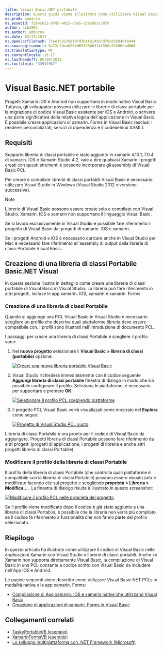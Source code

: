 ```yaml
---
title: Visual Basic.NET portabile
description: Questa guida viene illustrato come utilizzare Visual Basic per scrivere i progetti libreria di classe portabile (PCL) che possono essere usati nelle soluzioni destinate a xamarin. IOS e xamarin.
ms.prod: xamarin
ms.assetid: f264c632-8feb-4015-a5e5-cb9c681c787d
author: asb3993
ms.author: amburns
ms.date: 03/23/2017
ms.openlocfilehash: 71ee153135df97d3b4fa149d3d788d3b940fe944
ms.sourcegitcommit: 0a72c7dea020b965378b6314f558bf5360dbd066
ms.translationtype: MT
ms.contentlocale: it-IT
ms.lasthandoff: 05/09/2018
ms.locfileid: "33917967"
---
```

# <a name="portable-visual-basicnet"></a>Visual Basic.NET portabile

Progetti Xamarin iOS e Android non supportano in modo nativo Visual Basic. Tuttavia, gli sviluppatori possono utilizzare le librerie di classi portabile per la migrazione di codice Visual Basic esistente per iOS e Android, o scrivere una parte significativa della relativa logica dell'applicazione in Visual Basic. È possibile creare applicazioni di xamarin. Forms in Visual Basic (esclusi i renderer personalizzati, servizi di dipendenza e il codebehind XAML).

## <a name="requirements"></a>Requisiti

Supporto libreria di classi portabile è stato aggiunto in xamarin 4.10.1, 7.0.4 di xamarin. IOS e Xamarin Studio 4.2, vale a dire qualsiasi Xamarin i progetti creati con questi strumenti è possono incorporare gli assembly di Visual Basic PCL.

Per creare e compilare librerie di classi portabili Visual Basic è necessario utilizzare Visual Studio in Windows (Visual Studio 2012 o versione successiva).

> [!NOTE]
> Librerie di Visual Basic possono essere create solo e compilato con Visual Studio. Xamarin. IOS e xamarin non supportano il linguaggio Visual Basic.
>
> Se si lavora esclusivamente in Visual Studio è possibile fare riferimento il progetto di Visual Basic dai progetti di xamarin. IOS e xamarin.
>
> Se i progetti Android e iOS è necessario caricare anche in Visual Studio per Mac è necessario fare riferimento all'assembly di output dalla libreria di classi Portabile Visual Basic.


## <a name="creating-a-visual-basicnet-pcl"></a>Creazione di una libreria di classi Portabile Basic.NET Visual

In questa sezione illustra in dettaglio come creare una libreria di classi portabile di Visual Basic in Visual Studio.
La libreria può fare riferimento in altri progetti, incluse le app xamarin. IOS, xamarin e xamarin. Forms.

### <a name="creating-a-pcl"></a>Creazione di una libreria di classi Portabile

Quando si aggiunge una PCL Visual Basic in Visual Studio è necessario scegliere un profilo che descrive quali piattaforme libreria deve essere compatibile con. I profili sono illustrati nell'introduzione di documento PCL.

I passaggi per creare una libreria di classi Portabile e scegliere il profilo sono:

1.  Nel **nuovo progetto** selezionare il **Visual Basic > libreria di classi (portabile)** opzione:

    [![](images/image1-sml.png "Creare una nuova libreria portabile Visual Basic")](images/image1.png#lightbox)

1.  Visual Studio richiederà immediatamente con il codice seguente **Aggiungi libreria di classi portabile** finestra di dialogo in modo che sia possibile configurare il profilo. Seleziona le piattaforme, è necessario per supportare e premere **OK**.

    [![](images/image2-sml.png "Selezionare il profilo PCL scegliendo piattaforme")](images/image2.png#lightbox)

1.  Il progetto PCL Visual Basic verrà visualizzati come mostrato nel **Esplora** come segue:

    [![](images/image3-sml.png "Progetto di Visual Studio PCL vuoto")](images/image3.png#lightbox)


Libreria di classi Portabile è ora pronto per il codice di Visual Basic da aggiungere. Progetti libreria di classi Portabile possono fare riferimento da altri progetti (progetti di applicazione, i progetti di libreria e anche altri progetti libreria di classi Portabile).

### <a name="editing-the-pcl-profile"></a>Modificare il profilo della libreria di classi Portabile

Il profilo della libreria di classi Portabile (che controlla quali piattaforme è compatibile con la libreria di classi Portabile) possono essere visualizzato e modificato facendo clic sul progetto e scegliendo **proprietà > Libreria > Modifica...** . La finestra di dialogo risulta è illustrato in questo screenshot:

 [![](images/image4-sml.png "Modificare il profilo PCL nelle proprietà del progetto")](images/image4.png#lightbox)

Se il profilo viene modificato dopo il codice è già stato aggiunto a una libreria di classi Portabile, è possibile che la libreria non verrà più compilato se il codice fa riferimento a funzionalità che non fanno parte del profilo selezionato.


## <a name="summary"></a>Riepilogo

In questo articolo ha illustrato come utilizzare il codice di Visual Basic nelle applicazioni Xamarin con Visual Studio e librerie di classi portabili. Anche se Xamarin non supporta direttamente Visual Basic, la compilazione di Visual Basic in una PCL consente a codice scritto con Visual Basic da includere nell'App iOS e Android.

Le pagine seguenti viene descritto come utilizzare Visual Basic.NET PCLs in modalità nativa o le app xamarin. Forms:

- [Compilazione di App xamarin. IOS e xamarin native che utilizzano Visual Basic](native-apps.md)
- [Creazione di applicazioni di xamarin. Forms in Visual Basic](xamarin-forms.md)


## <a name="related-links"></a>Collegamenti correlati

- [TaskyPortableVB (esempio)](https://github.com/xamarin/mobile-samples/tree/master/VisualBasic/TaskyPortableVB)
- [XamarinFormsVB (esempio)](https://github.com/xamarin/mobile-samples/tree/master/VisualBasic/XamarinFormsVB)
- [Lo sviluppo multipiattaforma con .NET Framework (Microsoft)](http://msdn.microsoft.com/library/gg597391(v=vs.110).aspx)
